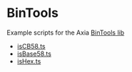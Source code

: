 # BinTools

Example scripts for the Axia [BinTools lib](https://github.com/AxiaCoin/axia-docs/blob/master/build/tools/axiajs/classes/utils_bintools.bintools.md)

* [isCB58.ts](./isCB58.ts)
* [isBase58.ts](./isBase58.ts)
* [isHex.ts](./isHex.ts)
